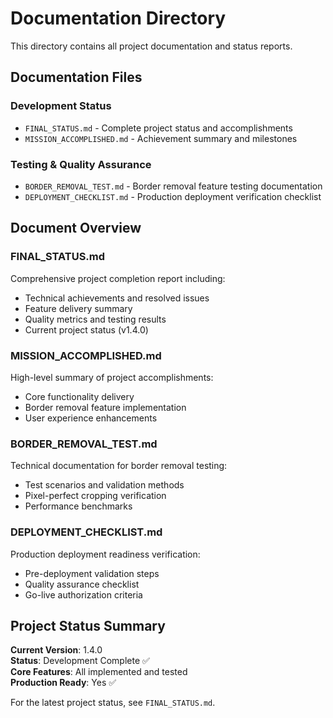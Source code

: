 # Documentation Directory

This directory contains all project documentation and status reports.

## Documentation Files

### Development Status
- `FINAL_STATUS.md` - Complete project status and accomplishments
- `MISSION_ACCOMPLISHED.md` - Achievement summary and milestones

### Testing & Quality Assurance
- `BORDER_REMOVAL_TEST.md` - Border removal feature testing documentation
- `DEPLOYMENT_CHECKLIST.md` - Production deployment verification checklist

## Document Overview

### FINAL_STATUS.md
Comprehensive project completion report including:
- Technical achievements and resolved issues
- Feature delivery summary
- Quality metrics and testing results
- Current project status (v1.4.0)

### MISSION_ACCOMPLISHED.md
High-level summary of project accomplishments:
- Core functionality delivery
- Border removal feature implementation
- User experience enhancements

### BORDER_REMOVAL_TEST.md
Technical documentation for border removal testing:
- Test scenarios and validation methods
- Pixel-perfect cropping verification
- Performance benchmarks

### DEPLOYMENT_CHECKLIST.md
Production deployment readiness verification:
- Pre-deployment validation steps
- Quality assurance checklist
- Go-live authorization criteria

## Project Status Summary

**Current Version**: 1.4.0  
**Status**: Development Complete ✅  
**Core Features**: All implemented and tested  
**Production Ready**: Yes ✅  

For the latest project status, see `FINAL_STATUS.md`.
